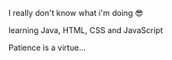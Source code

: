 I really don't know what i'm doing 😎

learning Java, HTML, CSS and JavaScript 

Patience is a virtue...

